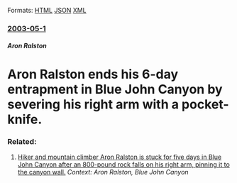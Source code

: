
Formats: [HTML](/news/2003/05/1/aron-ralston-ends-his-6-day-entrapment-in-blue-john-canyon-by-severing-his-right-arm-with-a-pocket-knife.html)  [JSON](/news/2003/05/1/aron-ralston-ends-his-6-day-entrapment-in-blue-john-canyon-by-severing-his-right-arm-with-a-pocket-knife.json)  [XML](/news/2003/05/1/aron-ralston-ends-his-6-day-entrapment-in-blue-john-canyon-by-severing-his-right-arm-with-a-pocket-knife.xml)  

### [2003-05-1](/news/2003/05/1/index.md)

##### Aron Ralston
#  Aron Ralston ends his 6-day entrapment in Blue John Canyon by severing his right arm with a pocket-knife.




### Related:

1. [ Hiker and mountain climber Aron Ralston is stuck for five days in Blue John Canyon after an 800-pound rock falls on his right arm, pinning it to the canyon wall.](/news/2003/04/26/hiker-and-mountain-climber-aron-ralston-is-stuck-for-five-days-in-blue-john-canyon-after-an-800-pound-rock-falls-on-his-right-arm-pinning.md) _Context: Aron Ralston, Blue John Canyon_
